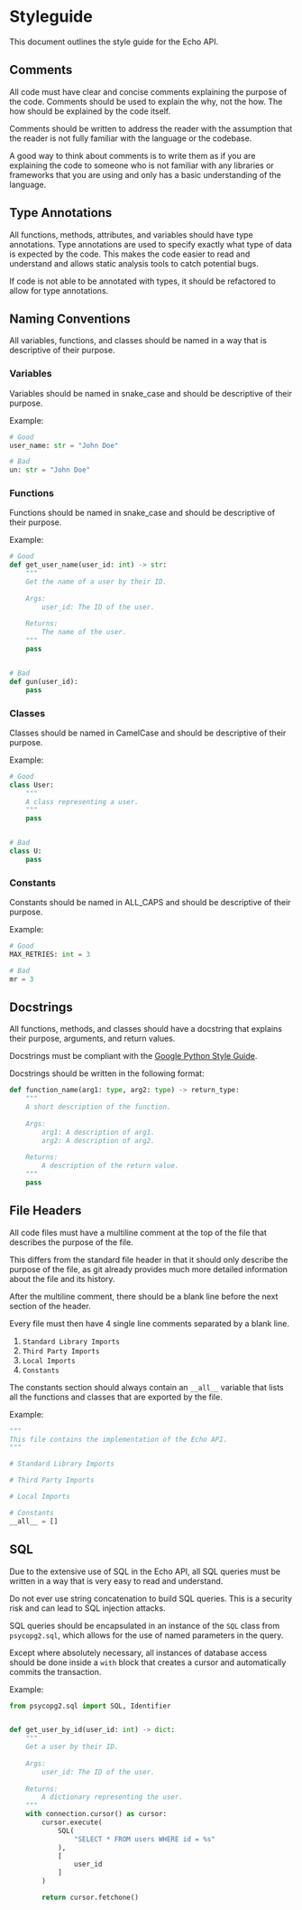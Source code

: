 # Styleguide

This document outlines the style guide for the Echo API.

## Comments

All code must have clear and concise comments explaining the purpose of the code. Comments should be used to explain
the why, not the how. The how should be explained by the code itself.

Comments should be written to address the reader with the assumption that the reader is not fully familiar with the
language or the codebase.

A good way to think about comments is to write them as if you are explaining the code to someone who is not familiar
with any libraries or frameworks that you are using and only has a basic understanding of the language.

## Type Annotations

All functions, methods, attributes, and variables should have type annotations. Type annotations are used to specify
exactly what type of data is expected by the code. This makes the code easier to read and understand and allows
static analysis tools to catch potential bugs.

If code is not able to be annotated with types, it should be refactored to allow for type annotations.

## Naming Conventions

All variables, functions, and classes should be named in a way that is descriptive of their purpose.

### Variables

Variables should be named in snake_case and should be descriptive of their purpose.

Example:

```python
# Good
user_name: str = "John Doe"

# Bad
un: str = "John Doe"
```

### Functions

Functions should be named in snake_case and should be descriptive of their purpose.

Example:

```python
# Good
def get_user_name(user_id: int) -> str:
    """
    Get the name of a user by their ID.
    
    Args:
        user_id: The ID of the user.
        
    Returns:
        The name of the user.
    """
    pass


# Bad
def gun(user_id):
    pass
```

### Classes

Classes should be named in CamelCase and should be descriptive of their purpose.

Example:

```python
# Good
class User:
    """
    A class representing a user.
    """
    pass


# Bad
class U:
    pass
```

### Constants

Constants should be named in ALL_CAPS and should be descriptive of their purpose.

Example:

```python
# Good
MAX_RETRIES: int = 3

# Bad
mr = 3
```

## Docstrings

All functions, methods, and classes should have a docstring that explains their purpose, arguments, and return values.

Docstrings must be compliant with
the [Google Python Style Guide](https://google.github.io/styleguide/pyguide.html#38-comments-and-docstrings).

Docstrings should be written in the following format:

```python
def function_name(arg1: type, arg2: type) -> return_type:
    """
    A short description of the function.
    
    Args:
        arg1: A description of arg1.
        arg2: A description of arg2.
        
    Returns:
        A description of the return value.
    """
    pass
```

## File Headers

All code files must have a multiline comment at the top of the file that describes the purpose of the file.

This differs from the standard file header in that it should only describe the purpose of the file, as git already
provides much more detailed information about the file and its history.

After the multiline comment, there should be a blank line before the next section of the header.

Every file must then have 4 single line comments separated by a blank line.

1. `Standard Library Imports`
2. `Third Party Imports`
3. `Local Imports`
4. `Constants`

The constants section should always contain an `__all__` variable that lists all the functions and classes that are
exported by the file.

Example:

```python
"""
This file contains the implementation of the Echo API.
"""

# Standard Library Imports

# Third Party Imports

# Local Imports

# Constants
__all__ = []
```

## SQL

Due to the extensive use of SQL in the Echo API, all SQL queries must be written in a way that is very easy to read and
understand.

Do not ever use string concatenation to build SQL queries. This is a security risk and can lead to SQL injection
attacks.

SQL queries should be encapsulated in an instance of the `SQL` class from `psycopg2.sql`, which allows for the use of
named parameters in the query.

Except where absolutely necessary, all instances of database access should be done inside a `with` block that creates a
cursor and automatically commits the transaction.

Example:

```python
from psycopg2.sql import SQL, Identifier


def get_user_by_id(user_id: int) -> dict:
    """
    Get a user by their ID.
    
    Args:
        user_id: The ID of the user.
        
    Returns:
        A dictionary representing the user.
    """
    with connection.cursor() as cursor:
        cursor.execute(
            SQL(
                "SELECT * FROM users WHERE id = %s"
            ),
            [
                user_id
            ]
        )

        return cursor.fetchone()
```


